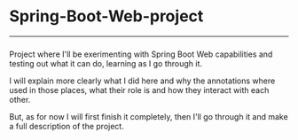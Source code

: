 # Spring-Boot-Web-project
---

###
Project where I'll be exerimenting with Spring Boot Web capabilities and testing out what it can do, learning as I go through it.

I will explain more clearly what I did here and why the annotations where used in those places, what their role is and how they interact with each other.

But, as for now I will first finish it completely, then I'll go through it and make a full description of the project.
###


